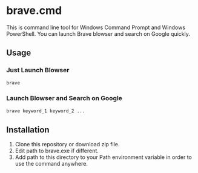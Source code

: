 # brave.cmd
This is command line tool for Windows Command Prompt and Windows PowerShell.
You can launch Brave blowser and search on Google quickly.

## Usage
### Just Launch Blowser
```cmd
brave
```

### Launch Blowser and Search on Google
```cmd
brave keyword_1 keyword_2 ...
```

## Installation
1. Clone this repository or download zip file.
2. Edit path to brave.exe if different.
3. Add path to this directory to your Path environment variable in order to use the command anywhere.
